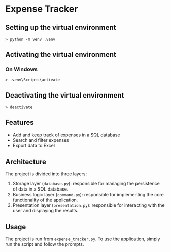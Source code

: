 # Expense Tracker 

## Setting up the virtual environment

```
> python -m venv .venv
```

## Activating the virtual environment

### On Windows
```
> .venv\Scripts\activate
```

## Deactivating the virtual environment

```
> deactivate
```

## Features

- Add and keep track of expenses in a SQL database
- Search and filter expenses
- Export data to Excel

## Architecture

The project is divided into three layers:

1. Storage layer (`database.py`): responsible for managing the persistence of data in a SQL database.
2. Business logic layer (`command.py`): responsible for implementing the core functionality of the application.
3. Presentation layer (`presentation.py`): responsible for interacting with the user and displaying the results.

## Usage

The project is run from `expense_tracker.py`. To use the application, simply run the script and follow the prompts.